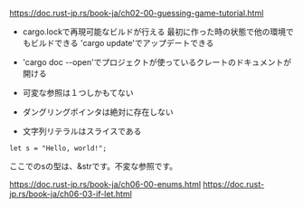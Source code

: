 https://doc.rust-jp.rs/book-ja/ch02-00-guessing-game-tutorial.html

* cargo.lockで再現可能なビルドが行える
最初に作った時の状態で他の環境でもビルドできる
'cargo update'でアップデートできる

* 'cargo doc --open'でプロジェクトが使っているクレートのドキュメントが開ける

* 可変な参照は１つしかもてない
* ダングリングポインタは絶対に存在しない
* 文字列リテラルはスライスである
```
let s = "Hello, world!";
```
ここでのsの型は、&strです。不変な参照です。

https://doc.rust-jp.rs/book-ja/ch06-00-enums.html
https://doc.rust-jp.rs/book-ja/ch06-03-if-let.html